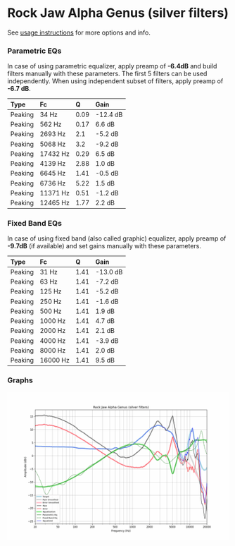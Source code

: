 # Rock Jaw Alpha Genus (silver filters)
See [usage instructions](https://github.com/jaakkopasanen/AutoEq#usage) for more options and info.

### Parametric EQs
In case of using parametric equalizer, apply preamp of **-6.4dB** and build filters manually
with these parameters. The first 5 filters can be used independently.
When using independent subset of filters, apply preamp of **-6.7 dB**.

| Type    | Fc       |    Q | Gain     |
|:--------|:---------|:-----|:---------|
| Peaking | 34 Hz    | 0.09 | -12.4 dB |
| Peaking | 562 Hz   | 0.17 | 6.6 dB   |
| Peaking | 2693 Hz  | 2.1  | -5.2 dB  |
| Peaking | 5068 Hz  | 3.2  | -9.2 dB  |
| Peaking | 17432 Hz | 0.29 | 6.5 dB   |
| Peaking | 4139 Hz  | 2.88 | 1.0 dB   |
| Peaking | 6645 Hz  | 1.41 | -0.5 dB  |
| Peaking | 6736 Hz  | 5.22 | 1.5 dB   |
| Peaking | 11371 Hz | 0.51 | -1.2 dB  |
| Peaking | 12465 Hz | 1.77 | 2.2 dB   |

### Fixed Band EQs
In case of using fixed band (also called graphic) equalizer, apply preamp of **-9.7dB**
(if available) and set gains manually with these parameters.

| Type    | Fc       |    Q | Gain     |
|:--------|:---------|:-----|:---------|
| Peaking | 31 Hz    | 1.41 | -13.0 dB |
| Peaking | 63 Hz    | 1.41 | -7.2 dB  |
| Peaking | 125 Hz   | 1.41 | -5.2 dB  |
| Peaking | 250 Hz   | 1.41 | -1.6 dB  |
| Peaking | 500 Hz   | 1.41 | 1.9 dB   |
| Peaking | 1000 Hz  | 1.41 | 4.7 dB   |
| Peaking | 2000 Hz  | 1.41 | 2.1 dB   |
| Peaking | 4000 Hz  | 1.41 | -3.9 dB  |
| Peaking | 8000 Hz  | 1.41 | 2.0 dB   |
| Peaking | 16000 Hz | 1.41 | 9.5 dB   |

### Graphs
![](./Rock%20Jaw%20Alpha%20Genus%20(silver%20filters).png)